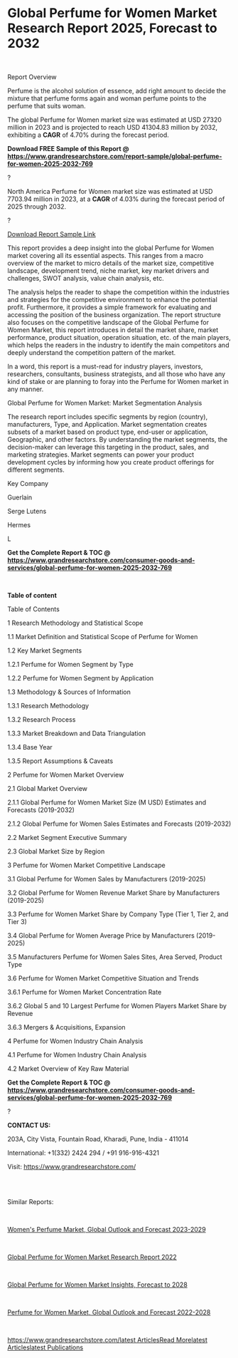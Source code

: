 <h1>Global Perfume for Women Market Research Report 2025, Forecast to 2032</h1><br/><p>Report Overview</p>
 
 
 
 <p>Perfume is the alcohol solution of essence, add right amount to decide the mixture that perfume forms again and woman perfume points to the perfume that suits woman.</p>
 
 
 
 <p>The global Perfume for Women market size was estimated at USD 27320 million in 2023 and is projected to reach USD 41304.83 million by 2032, exhibiting a <strong>CAGR</strong> of 4.70% during the forecast period.</p>
 
 
 
 <div><b>Download FREE Sample of this Report @ <a href="https://www.grandresearchstore.com/report-sample/global-perfume-for-women-2025-2032-769">https://www.grandresearchstore.com/report-sample/global-perfume-for-women-2025-2032-769</a></b></div>
 
 
 
 <p>? </p>
 
 
 
 <p>North America Perfume for Women market size was estimated at USD 7703.94 million in 2023, at a <strong>CAGR</strong> of 4.03% during the forecast period of 2025 through 2032.</p>
 
 
 
 <p>? </p>
 
 
 
 <p><a href="https://www.grandresearchstore.com/mr-admin/report-sample/global-perfume-for-women-2025-2032-769">Download Report Sample Link</a></p>
 
 
 
 <p>This report provides a deep insight into the global Perfume for Women market covering all its essential aspects. This ranges from a macro overview of the market to micro details of the market size, competitive landscape, development trend, niche market, key market drivers and challenges, SWOT analysis, value chain analysis, etc.</p>
 
 
 
 <p>The analysis helps the reader to shape the competition within the industries and strategies for the competitive environment to enhance the potential profit. Furthermore, it provides a simple framework for evaluating and accessing the position of the business organization. The report structure also focuses on the competitive landscape of the Global Perfume for Women Market, this report introduces in detail the market share, market performance, product situation, operation situation, etc. of the main players, which helps the readers in the industry to identify the main competitors and deeply understand the competition pattern of the market.</p>
 
 
 
 <p>In a word, this report is a must-read for industry players, investors, researchers, consultants, business strategists, and all those who have any kind of stake or are planning to foray into the Perfume for Women market in any manner.</p>
 
 
 
 <p>Global Perfume for Women Market: Market Segmentation Analysis</p>
 
 
 
 <p>The research report includes specific segments by region (country), manufacturers, Type, and Application. Market segmentation creates subsets of a market based on product type, end-user or application, Geographic, and other factors. By understanding the market segments, the decision-maker can leverage this targeting in the product, sales, and marketing strategies. Market segments can power your product development cycles by informing how you create product offerings for different segments.</p>
 
 
 
 <p>Key Company</p>
 
 
 
 <p>Guerlain</p>
 
 
 
 <p>Serge Lutens</p>
 
 
 
 <p>Hermes</p>
 
 
 
 <p>L</p>
 
 
 
 <div><b>Get the Complete Report & TOC @ <a href="https://www.grandresearchstore.com/consumer-goods-and-services/global-perfume-for-women-2025-2032-769">https://www.grandresearchstore.com/consumer-goods-and-services/global-perfume-for-women-2025-2032-769</a></b></div>
 
 
 
 <p><br />
 
 <b>Table of content</b></p>
 
 
 
 <p>Table of Contents<br />
 
 1 Research Methodology and Statistical Scope<br />
 
 1.1 Market Definition and Statistical Scope of Perfume for Women<br />
 
 1.2 Key Market Segments<br />
 
 1.2.1 Perfume for Women Segment by Type<br />
 
 1.2.2 Perfume for Women Segment by Application<br />
 
 1.3 Methodology & Sources of Information<br />
 
 1.3.1 Research Methodology<br />
 
 1.3.2 Research Process<br />
 
 1.3.3 Market Breakdown and Data Triangulation<br />
 
 1.3.4 Base Year<br />
 
 1.3.5 Report Assumptions & Caveats<br />
 
 2 Perfume for Women Market Overview<br />
 
 2.1 Global Market Overview<br />
 
 2.1.1 Global Perfume for Women Market Size (M USD) Estimates and Forecasts (2019-2032)<br />
 
 2.1.2 Global Perfume for Women Sales Estimates and Forecasts (2019-2032)<br />
 
 2.2 Market Segment Executive Summary<br />
 
 2.3 Global Market Size by Region<br />
 
 3 Perfume for Women Market Competitive Landscape<br />
 
 3.1 Global Perfume for Women Sales by Manufacturers (2019-2025)<br />
 
 3.2 Global Perfume for Women Revenue Market Share by Manufacturers (2019-2025)<br />
 
 3.3 Perfume for Women Market Share by Company Type (Tier 1, Tier 2, and Tier 3)<br />
 
 3.4 Global Perfume for Women Average Price by Manufacturers (2019-2025)<br />
 
 3.5 Manufacturers Perfume for Women Sales Sites, Area Served, Product Type<br />
 
 3.6 Perfume for Women Market Competitive Situation and Trends<br />
 
 3.6.1 Perfume for Women Market Concentration Rate<br />
 
 3.6.2 Global 5 and 10 Largest Perfume for Women Players Market Share by Revenue<br />
 
 3.6.3 Mergers & Acquisitions, Expansion<br />
 
 4 Perfume for Women Industry Chain Analysis<br />
 
 4.1 Perfume for Women Industry Chain Analysis<br />
 
 4.2 Market Overview of Key Raw Material</p>
 
 
 
 <div><b>Get the Complete Report & TOC @ <a href="https://www.grandresearchstore.com/consumer-goods-and-services/global-perfume-for-women-2025-2032-769">https://www.grandresearchstore.com/consumer-goods-and-services/global-perfume-for-women-2025-2032-769</a></b></div>
 
 
 
 <p>? </p>
 
 
 
 <p><b>CONTACT US:</b><br />
 
 203A, City Vista, Fountain Road, Kharadi, Pune, India - 411014<br />
 
 International: +1(332) 2424 294 / +91 916-916-4321<br />
 
 Visit: <a href="https://www.grandresearchstore.com/">https://www.grandresearchstore.com/</a><br />
 
 <br />
 
 <br />
 
 Similar Reports:<br />
 
 <br />
 
 <a href="https://www.grandresearchstore.com/consumer-goods-and-services/global-womens-perfume-forecast-2023-2029-93">Women&#39;s Perfume Market, Global Outlook and Forecast 2023-2029</a><br />
 
 <br />
 
 <a href="https://www.grandresearchstore.com/consumer-goods-and-services/global-perfume-for-women-2022-674">Global Perfume for Women Market Research Report 2022</a><br />
 
 <br />
 
 <a href="https://www.grandresearchstore.com/consumer-goods-and-services/global-perfume-for-women-2028-784">Global Perfume for Women Market Insights, Forecast to 2028</a><br />
 
 <br />
 
 <a href="https://www.grandresearchstore.com/consumer-goods-and-services/global-perfume-for-women-forecast-2022-2028-77">Perfume for Women Market, Global Outlook and Forecast 2022-2028</a><br />
 
 <br />
 
 <a href="https://gyeongbokgung.com">https://www.grandresearchstore.com/</a><a href="https://hallyeomaritime.com">latest Articles</a><a href="https://jingwansa.com">Read More</a><a href="https://nguoiviet.jp/">latest Articles</a><a href="https://www.intelmarketresearch.com/">latest Publications</a></p>